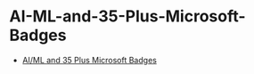 # AI-ML-and-35-Plus-Microsoft-Badges

- [AI/ML and 35 Plus Microsoft Badges](yeab243.github.io/portal/certs.html)
